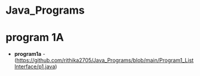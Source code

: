 # Java_Programs
# program 1A
- **program1a** -(https://github.com/rithika2705/Java_Programs/blob/main/Program1_ListInterface/p1.java)
